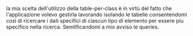 la mia scelta dell'utilizzo della table-per-class è in virtù del fatto che l'applicazione volevo gestirla lavorando isolando le tabelle consentendomi così di ricercare i dati specifici di ciascun tipo di elemento  per essere piu specifico nella ricerca.
Semlificandomi a mio avviso le queries.
